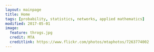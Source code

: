 ```yaml
---
layout: mainpage
title: Home
tags: [probability, statistics, networks, applied mathematics]
modified: 2017-05-01
image:
  feature: throgs.jpg
  credit: MTA
  creditlink: https://www.flickr.com/photos/mtaphotos/7263774002
---
```

